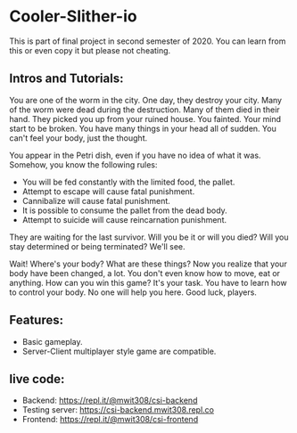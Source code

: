 # Cooler-Slither-io
This is part of final project in second semester of 2020. You can learn from this or even copy it but please not cheating.

## Intros and Tutorials:

You are one of the worm in the city. One day, they destroy your city. Many of the worm were dead during the destruction. Many of them died in their hand. They picked you up from your ruined house. You fainted. Your mind start to be broken. You have many things in your head all of sudden. You can't feel your body, just the thought.

You appear in the Petri dish, even if you have no idea of what it was. Somehow, you know the following rules:
* You will be fed constantly with the limited food, the pallet.
* Attempt to escape will cause fatal punishment.
* Cannibalize will cause fatal punishment.
* It is possible to consume the pallet from the dead body.
* Attempt to suicide will cause reincarnation punishment.

They are waiting for the last survivor. Will you be it or will you died? Will you stay determined or being terminated? We'll see.

Wait! Where's your body? What are these things? Now you realize that your body have been changed, a lot. You don't even know how to move, eat or anything. How can you win this game? It's your task. You have to learn how to control your body. No one will help you here. Good luck, players.

## Features:
* Basic gameplay.
* Server-Client multiplayer style game are compatible.

## live code:
* Backend: https://repl.it/@mwit308/csi-backend
* Testing server: https://csi-backend.mwit308.repl.co
* Frontend: https://repl.it/@mwit308/csi-frontend